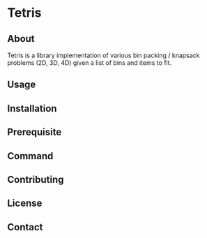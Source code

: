 # Tetris

## About
Tetris is a library implementation of various bin packing / knapsack problems (2D, 3D, 4D) given a list of bins and items to fit.

## Usage

## Installation

## Prerequisite

## Command

## Contributing

## License

## Contact
